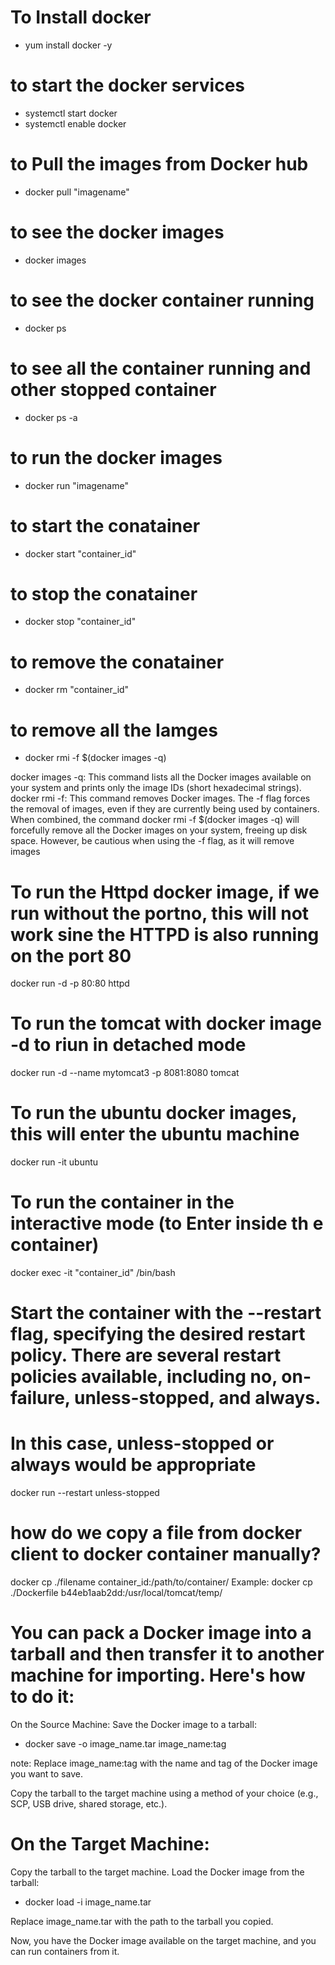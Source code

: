# To Install docker
- yum install docker -y

# to start the docker services
- systemctl start docker
- systemctl enable docker

# to Pull the images from Docker hub 
- docker pull "imagename"

# to see the docker images
- docker images

# to see the docker container running 
- docker ps

# to see all the container running and other stopped container 
- docker ps -a 

# to run the docker images
- docker run "imagename"

# to start the conatainer
- docker start  "container_id"


# to stop the conatainer
- docker stop "container_id"

# to remove the conatainer
- docker rm "container_id"

# to remove all the Iamges
- docker rmi -f $(docker images -q)

docker images -q: This command lists all the Docker images available on your system and prints only the image IDs (short hexadecimal strings).
docker rmi -f: This command removes Docker images. The -f flag forces the removal of images, even if they are currently being used by containers.
When combined, the command docker rmi -f $(docker images -q) will forcefully remove all the Docker images on your system, freeing up disk space. However, be cautious when using the -f flag, as it will remove images

# To run the Httpd docker image, if we run without the portno, this will  not work  sine the HTTPD is also running on the port 80

docker run -d -p 80:80 httpd

# To run the tomcat with  docker image -d to riun in detached mode
docker run -d --name mytomcat3 -p 8081:8080 tomcat

# To run the ubuntu docker images, this will enter the ubuntu machine
docker run -it ubuntu

# To run the container in the interactive mode (to Enter inside th e container)
docker exec -it "container_id" /bin/bash

# Start the container with the --restart flag, specifying the desired restart policy. There are several restart policies available, including no, on-failure, unless-stopped, and always. 
# In this  case, unless-stopped or always would be appropriate

docker run --restart unless-stopped <your-container-options>


# how do we copy a  file from docker client  to docker container manually?
docker cp ./filename container_id:/path/to/container/
Example:
docker cp ./Dockerfile b44eb1aab2dd:/usr/local/tomcat/temp/


# You can pack a Docker image into a tarball and then transfer it to another machine for importing. Here's how to do it:
On the Source Machine: Save the Docker image to a tarball:

- docker save -o image_name.tar image_name:tag


note: Replace image_name:tag with the name and tag of the Docker image you want to save.

Copy the tarball to the target machine using a method of your choice (e.g., SCP, USB drive, shared storage, etc.).

# On the Target Machine:

Copy the tarball to the target machine.
Load the Docker image from the tarball:

- docker load -i image_name.tar

  
Replace image_name.tar with the path to the tarball you copied.

Now, you have the Docker image available on the target machine, and you can run containers from it.

